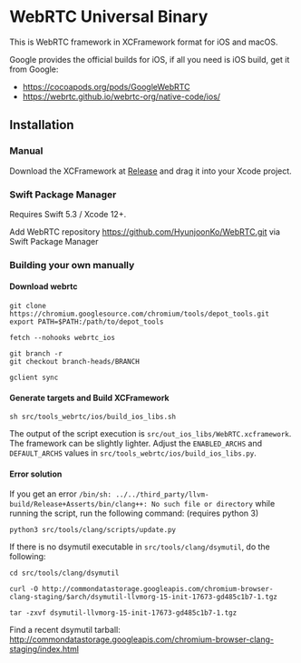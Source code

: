 # WebRTC Universal Binary

This is WebRTC framework in XCFramework format for iOS and macOS.

Google provides the official builds for iOS, if all you need is iOS build, get it from Google:

- https://cocoapods.org/pods/GoogleWebRTC
- https://webrtc.github.io/webrtc-org/native-code/ios/

## Installation

### Manual 

Download the XCFramework at [Release](https://github.com/HyunjoonKo/WebRTC/releases) and drag it into your Xcode project.

### Swift Package Manager 

Requires Swift 5.3 / Xcode 12+.

Add WebRTC repository https://github.com/HyunjoonKo/WebRTC.git via Swift Package Manager

### Building your own manually

#### Download webrtc

```shellscript
git clone https://chromium.googlesource.com/chromium/tools/depot_tools.git
export PATH=$PATH:/path/to/depot_tools

fetch --nohooks webrtc_ios

git branch -r
git checkout branch-heads/BRANCH

gclient sync
```

#### Generate targets and Build XCFramework

```shellscript
sh src/tools_webrtc/ios/build_ios_libs.sh
```
The output of the script execution is `src/out_ios_libs/WebRTC.xcframework`.
The framework can be slightly lighter. Adjust the `ENABLED_ARCHS` and `DEFAULT_ARCHS` values in `src/tools_webrtc/ios/build_ios_libs.py`.

#### Error solution

If you get an error `/bin/sh: ../../third_party/llvm-build/Release+Asserts/bin/clang++: No such file or directory` while running the script, run the following command: (requires python 3)
```shellscript
python3 src/tools/clang/scripts/update.py
```

If there is no dsymutil executable in `src/tools/clang/dsymutil`, do the following:
```shellscript
cd src/tools/clang/dsymutil

curl -O http://commondatastorage.googleapis.com/chromium-browser-clang-staging/$arch/dsymutil-llvmorg-15-init-17673-gd485c1b7-1.tgz

tar -zxvf dsymutil-llvmorg-15-init-17673-gd485c1b7-1.tgz
```
Find a recent dsymutil tarball: http://commondatastorage.googleapis.com/chromium-browser-clang-staging/index.html